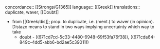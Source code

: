 concordance:: [[Strongs/G1365]] 
language:: [[Greek]] 
translations:: duplicate, waver, [[Doubt]]

- from [[Greek/dis]]; prop. to duplicate, i.e. (ment.) to waver (in opinion). Distazo means to stand in two ways implying uncertainty which way to take
	- doubt - ((671cd7cd-5c33-4480-9948-69f53fa76f38)), ((671cda64-849c-4dd5-abb6-bd2ae5c39011))